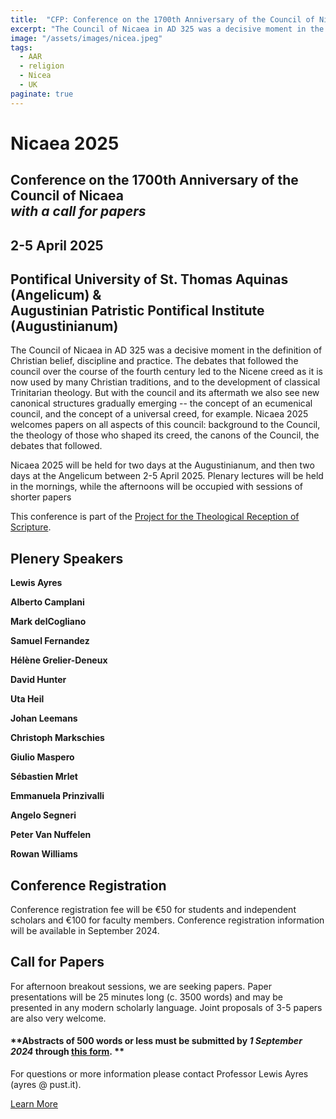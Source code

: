 ```yaml
---
title:  "CFP: Conference on the 1700th Anniversary of the Council of Nicaea"
excerpt: "The Council of Nicaea in AD 325 was a decisive moment in the definition of Christian belief, discipline and practice. The debates that followed the council over the course of the fourth century led to the Nicene creed as it is now used by many Christian traditions, and to the development of classical Trinitarian theology. But with the council and its aftermath we also see new canonical structures gradually emerging -- the concept of an ecumenical council, and the concept of a universal creed, for example. Nicaea 2025 welcomes papers on all aspects of this council: background to the Council, the theology of those who shaped its creed, the canons of the Council, the debates that followed."
image: "/assets/images/nicea.jpeg"
tags:
  - AAR 
  - religion 
  - Nicea
  - UK
paginate: true
---
```

**Nicaea 2025**
===============

**Conference on the 1700th Anniversary of the Council of Nicaea\
*with a call for papers***
-------------------------------------------------------------------------------------------

**2-5 April 2025**
------------------

**Pontifical University of St. Thomas Aquinas (Angelicum) &\
Augustinian Patristic Pontifical Institute (Augustinianum)**
-------------------------------------------------------------------------------------------------------------------------

The Council of Nicaea in AD 325 was a decisive moment in the definition of Christian belief, discipline and practice. The debates that followed the council over the course of the fourth century led to the Nicene creed as it is now used by many Christian traditions, and to the development of classical Trinitarian theology. But with the council and its aftermath we also see new canonical structures gradually emerging -- the concept of an ecumenical council, and the concept of a universal creed, for example. Nicaea 2025 welcomes papers on all aspects of this council: background to the Council, the theology of those who shaped its creed, the canons of the Council, the debates that followed.

Nicaea 2025 will be held for two days at the Augustinianum, and then two days at the Angelicum between 2-5 April 2025. Plenary lectures will be held in the mornings, while the afternoons will be occupied with sessions of shorter papers

This conference is part of the [Project for the Theological Reception of Scripture](https://angelicum.it/institutes/project-for-the-theological-reception-of-scripture/).

Plenery Speakers
----------------

**Lewis Ayres**

**Alberto Camplani**

**Mark delCogliano**

**Samuel Fernandez**

**Hélène Grelier-Deneux**

**David Hunter**

**Uta Heil**

**Johan Leemans**

**Christoph Markschies**

**Giulio Maspero**

**Sébastien Mrlet**

**Emmanuela Prinzivalli**

**Angelo Segneri**

**Peter Van Nuffelen**

**Rowan Williams**

Conference Registration
-----------------------

Conference registration fee will be €50 for students and independent scholars and €100 for faculty members. Conference registration information will be available in September 2024.

Call for Papers
---------------

For afternoon breakout sessions, we are seeking papers. Paper presentations will be 25 minutes long (c. 3500 words) and may be presented in any modern scholarly language. Joint proposals of 3-5 papers are also very welcome.

#### **Abstracts of 500 words or less must be submitted by *1 September 2024* through [this form](https://docs.google.com/forms/d/e/1FAIpQLSe544oNF_tCeQHqjmFk17YZtQ8J1vm9f3DmkofLNKai-3o0Yg/viewform). **

For questions or more information please contact Professor Lewis Ayres (ayres @ pust.it).

[Learn More](https://angelicum.it/event/nicaea-april-2025/)